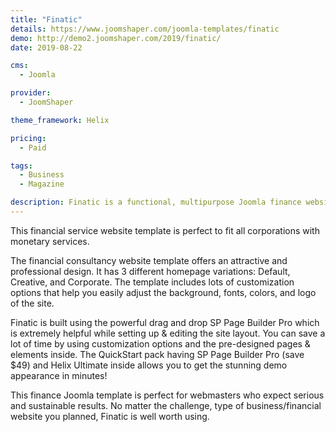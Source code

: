 ```yaml
---
title: "Finatic"
details: https://www.joomshaper.com/joomla-templates/finatic
demo: http://demo2.joomshaper.com/2019/finatic/
date: 2019-08-22

cms: 
  - Joomla

provider:
  - JoomShaper

theme_framework: Helix

pricing:
  - Paid

tags:
  - Business
  - Magazine

description: Finatic is a functional, multipurpose Joomla finance website template. It's the ideal choice for financial business owners, corporate firms, advisors, accountants, consulting and relevant companies.
---
```


This financial service website template is perfect to fit all corporations with monetary services.

The financial consultancy website template offers an attractive and professional design. It has 3 different homepage variations: Default, Creative, and Corporate. The template includes lots of customization options that help you easily adjust the background, fonts, colors, and logo of the site.

Finatic is built using the powerful drag and drop SP Page Builder Pro which is extremely helpful while setting up & editing the site layout. You can save a lot of time by using customization options and the pre-designed pages & elements inside. The QuickStart pack having SP Page Builder Pro (save $49) and Helix Ultimate inside allows you to get the stunning demo appearance in minutes!

This finance Joomla template is perfect for webmasters who expect serious and sustainable results. No matter the challenge, type of business/financial website you planned, Finatic is well worth using.


